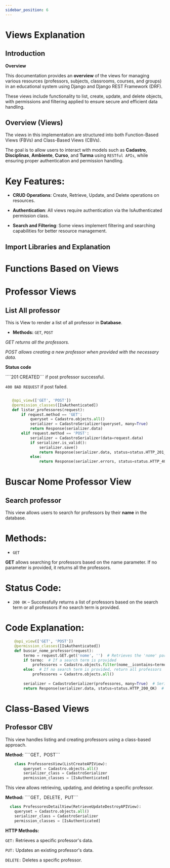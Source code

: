 ```yaml
---
sidebar_position: 6
---
```


# Views Explanation

## Introduction 

**Overview**

This documentation provides an **overview** of the views for managing various resources (professors, subjects, classrooms, courses, and groups) in an educational system using Django and Django REST Framework (DRF). 

These views include functionality to list, create, update, and delete objects, with permissions and filtering applied to ensure secure and efficient data handling.

## Overview (Views)

The views in this implementation are structured into both Function-Based Views (FBVs) and Class-Based Views (CBVs). 

The goal is to allow users to interact with models such as **Cadastro**, **Disciplinas**, **Ambiente**, **Curso**, and **Turma** using ````RESTful APIs````, while ensuring proper authentication and permission handling.

# Key Features:

- **CRUD Operations**: Create, Retrieve, Update, and Delete operations on resources.

- **Authentication**: All views require authentication via the IsAuthenticated permission class.

- **Search and Filtering**: Some views implement filtering and searching capabilities for better resource management.

## Import Libraries and Explanation 

<Fazer sobre as bibliotecas aqui>

# Functions Based on Views

# Professor Views 

## List All professor 

This is View to render a list of all professor in **Database**.

- **Methods:** ```GET```, ```POST```

*GET returns all the professors.*

*POST allows creating a new professor when provided with the necessary data.*

**Status code**

````201 CREATED``` if post professor successful.

```400 BAD REQUEST``` if post failed. 
 
 `````python
 
    @api_view(['GET', 'POST'])
    @permission_classes([IsAuthenticated])
    def listar_professores(request):
        if request.method == 'GET':
            queryset = Cadastro.objects.all()
            serializer = CadastroSerializer(queryset, many=True)
            return Response(serializer.data)
        elif request.method == 'POST':
            serializer = CadastroSerializer(data=request.data)
            if serializer.is_valid():
                serializer.save()
                return Response(serializer.data, status=status.HTTP_201_CREATED)
            else:
                return Response(serializer.errors, status=status.HTTP_400_BAD_REQUEST)
 `````

# Buscar Nome Professor View

## Search professor 

This view allows users to search for professors by their **name** in the database.

# Methods: 
- `GET`

**GET** allows searching for professors based on the name parameter. If no parameter is provided, it returns all the professors.

# Status Code:

- `200 OK` – Successfully returns a list of professors based on the search term or all professors if no search term is provided.

# Code Explanation:

```python
    @api_view(['GET', 'POST'])
    @permission_classes([IsAuthenticated])
    def buscar_nome_professor(request):
        termo = request.GET.get('nome', '')  # Retrieves the 'nome' parameter from the request query.
        if termo:  # If a search term is provided
            professores = Cadastro.objects.filter(nome__icontains=termo)  # Filter professors where 'nome' contains the search term.
        else:  # If no search term is provided, return all professors
            professores = Cadastro.objects.all()
        
        serializer = CadastroSerializer(professores, many=True)  # Serializes the queryset of professors.
        return Response(serializer.data, status=status.HTTP_200_OK)  # Returns the serialized data with a 200 OK status.
```

# Class-Based Views 

## Professor CBV

This view handles listing and creating professors using a class-based approach.

**Method:** ````GET```, ```POST```

````python
    class ProfessoresView(ListCreateAPIView):
        queryset = Cadastro.objects.all()
        serializer_class = CadastroSerializer
        permission_classes = [IsAuthenticated]
````

This view allows retrieving, updating, and deleting a specific professor.

**Method:** ````GET```, ```DELETE```, ```PUT```

````python
  class ProfessoresDetailView(RetrieveUpdateDestroyAPIView):
    queryset = Cadastro.objects.all()
    serializer_class = CadastroSerializer
    permission_classes = [IsAuthenticated]

````
**HTTP Methods:**

```GET:``` Retrieves a specific professor's data.

```PUT:``` Updates an existing professor's data.

```DELETE:``` Deletes a specific professor.


